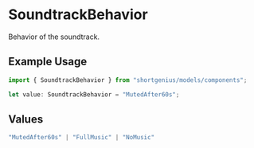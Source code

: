 # SoundtrackBehavior

Behavior of the soundtrack.

## Example Usage

```typescript
import { SoundtrackBehavior } from "shortgenius/models/components";

let value: SoundtrackBehavior = "MutedAfter60s";
```

## Values

```typescript
"MutedAfter60s" | "FullMusic" | "NoMusic"
```